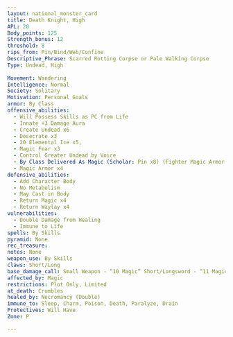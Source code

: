 ```yaml
---
layout: national_monster_card
title: Death Knight, High
APL: 20
Body_points: 125
Strength_bonus: 12
threshold: 8
rips_from: Pin/Bind/Web/Confine
Descriptive_Phrase: Scarred Rotting Corpse or Pale Walking Corpse
Type: Undead, High
 
Movement: Wandering
Intelligence: Normal
Society: Solitary
Motivation: Personal Goals
armor: By Class
offensive_abilities: 
  - Will Possess Skills as PC from Life
  - Innate +3 Damage Aura
  - Create Undead x6
  - Desecrate x3
  - 20 Elemental Ice x5, 
  - Magic Fear x3
  - Control Greater Undead by Voice
  - By Class Delivered As Magic (Scholar: Pin x8) (Fighter Magic Armor x8) (Rogue Detect Magic x8) (Templar Pin x4)
  - Magic Armor x4
defensive_abilities: 
  - Add Character Body
  - No Metabolism
  - May Cast in Body
  - Return Magic x4
  - Return Waylay x4
vulnerabilities: 
  - Double Damage from Healing
  - Immune to Life
spells: By Skills
pyramid: None
rec_treasure: 
notes: None
weapon_use: By Skills
claws: Short/Long
base_damage_call: Small Weapon - “10 Magic” Short/Longsword - “11 Magic” Two Handed - “18 Magic”
affected_by: Magic
restrictions: Plot Only, Limited
at_death: Crumbles
healed_by: Necromancy (Double)
immune_to: Sleep, Charm, Poison, Death, Paralyze, Drain
Protectives: Will Have
Zone: P

---
```

